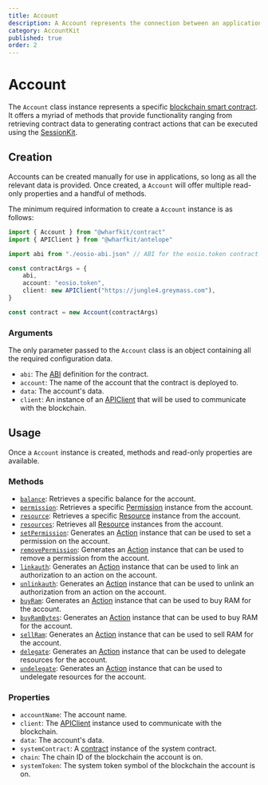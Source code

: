 ```yaml
---
title: Account
description: A Account represents the connection between an application's code and an Antelope blockchain contract. It facilates interaction with smart contracts by offering methods for data retrieval and action generation.
category: AccountKit
published: true
order: 2
---
```


# Account

The `Account` class instance represents a specific [blockchain smart contract](https://docs.eosnetwork.com/docs/latest/smart-contracts/). It offers a myriad of methods that provide functionality ranging from retrieving contract data to generating contract actions that can be executed using the [SessionKit](/docs/session-kit/transact).

## Creation

Accounts can be created manually for use in applications, so long as all the relevant data is provided. Once created, a `Account` will offer multiple read-only properties and a handful of methods.

The minimum required information to create a `Account` instance is as follows:

```ts
import { Account } from "@wharfkit/contract"
import { APIClient } from "@wharfkit/antelope"

import abi from "./eosio-abi.json" // ABI for the eosio.token contract

const contractArgs = {
    abi,
    account: "eosio.token",
    client: new APIClient("https://jungle4.greymass.com"),
}

const contract = new Account(contractArgs)
```

### Arguments

The only parameter passed to the `Account` class is an object containing all the required configuration data.

- `abi`: The [ABI](/docs/antelope/abi) definition for the contract.
- `account`: The name of the account that the contract is deployed to.
- `data`: The account's data.
- `client`: An instance of an [APIClient](/docs/antelope/api-client) that will be used to communicate with the blockchain.

## Usage

Once a `Account` instance is created, methods and read-only properties are available.

### Methods

- [`balance`](/docs/account-kit/balance-method): Retrieves a specific balance for the account.
- [`permission`](/docs/account-kit/permission-method): Retrieves a specific [Permission](/docs/account-kit/permission) instance from the account.
- [`resource`](/docs/account-kit/resource-method): Retrieves a specific [Resource](/docs/account-kit/resource) instance from the account.
- [`resources`](/docs/account-kit/resources-method): Retrieves all [Resource](/docs/account-kit/resource) instances from the account.
- [`setPermission`](/docs/account-kit/set-permission): Generates an [Action](/docs/antelope/action) instance that can be used to set a permission on the account.
- [`removePermission`](/docs/account-kit/remove-permission): Generates an [Action](/docs/antelope/action) instance that can be used to remove a permission from the account.
- [`linkauth`](/docs/account-kit/linkauth): Generates an [Action](/docs/antelope/action) instance that can be used to link an authorization to an action on the account.
- [`unlinkauth`](/docs/account-kit/unlinkauth): Generates an [Action](/docs/antelope/action) instance that can be used to unlink an authorization from an action on the account.
- [`buyRam`](/docs/account-kit/buy-ram): Generates an [Action](/docs/antelope/action) instance that can be used to buy RAM for the account.
- [`buyRamBytes`](/docs/account-kit/buy-ram-bytes): Generates an [Action](/docs/antelope/action) instance that can be used to buy RAM for the account.
- [`sellRam`](/docs/account-kit/sell-ram): Generates an [Action](/docs/antelope/action) instance that can be used to sell RAM for the account.
- [`delegate`](/docs/account-kit/delegate): Generates an [Action](/docs/antelope/action) instance that can be used to delegate resources for the account.
- [`undelegate`](/docs/account-kit/undelegate): Generates an [Action](/docs/antelope/action) instance that can be used to undelegate resources for the account.

### Properties

- `accountName`: The account name.
- `client`: The [APIClient](/docs/antelope/api-client) instance used to communicate with the blockchain.
- `data`: The account's data.
- `systemContract`: A [contract](/docs/contract-kit/contract) instance of the system contract.
- `chain`: The chain ID of the blockchain the account is on.
- `systemToken`: The system token symbol of the blockchain the account is on.
